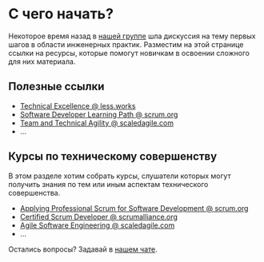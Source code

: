 # С чего начать?

Некоторое время назад в [нашей группе](https://t.me/technicalexcellenceru) шла дискуссия на тему первых шагов в области инженерных практик.  Разместим на этой странице ссылки на ресурсы, которые помогут новичкам в освоении сложного для них материала.

## Полезные ссылки

- [Technical Excellence @ less.works](https://less.works/ru/less/technical-excellence/index)
- [Software Developer Learning Path @ scrum.org](https://www.scrum.org/pathway/software-developer-learning-path)
- [Team and Technical Agility @ scaledagile.com](https://www.scaledagileframework.com/team-and-technical-agility/)
- ...

## Курсы по техническому совершенству

В этом разделе хотим собрать курсы, слушатели которых могут получить знания по тем или иным аспектам технического совершенства.

- [Applying Professional Scrum for Software Development @ scrum.org](https://www.scrum.org/classes?type[]=108)
- [Certified Scrum Developer @ scrumalliance.org](https://www.scrumalliance.org/courses-events/search?ctyp=Csd)
- [Agile Software Engineering @ scaledagile.com](https://www.scaledagile.com/certification/courses/agile-software-engineering/)
- ...

Остались вопросы? Задавай в [нашем чате](https://t.me/technicalexcellenceru).
